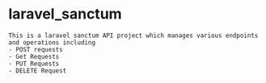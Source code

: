 # laravel_sanctum

	This is a laravel sanctum API project which manages various endpoints and operations including
	- POST requests
	- Get Requests
	- PUT Requests
	- DELETE Request
